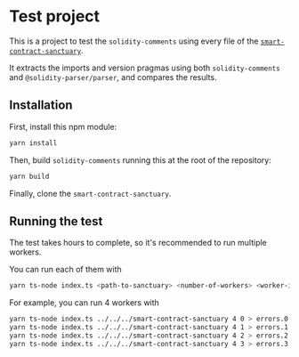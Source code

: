 # Test project

This is a project to test the `solidity-comments` using every file of the [`smart-contract-sanctuary`](https://github.com/tintinweb/smart-contract-sanctuary).

It extracts the imports and version pragmas using both `solidity-comments` and `@solidity-parser/parser`, and compares the results.

## Installation

First, install this npm module:

```bash
yarn install
```

Then, build `solidity-comments` running this at the root of the repository:

```bash
yarn build
```

Finally, clone the `smart-contract-sanctuary`.

## Running the test

The test takes hours to complete, so it's recommended to run multiple workers.

You can run each of them with

```bash
yarn ts-node index.ts <path-to-sanctuary> <number-of-workers> <worker-id>
```

For example, you can run 4 workers with

```bash
yarn ts-node index.ts ../../../smart-contract-sanctuary 4 0 > errors.0.txt &
yarn ts-node index.ts ../../../smart-contract-sanctuary 4 1 > errors.1.txt &
yarn ts-node index.ts ../../../smart-contract-sanctuary 4 2 > errors.2.txt &
yarn ts-node index.ts ../../../smart-contract-sanctuary 4 3 > errors.3.txt &
```
